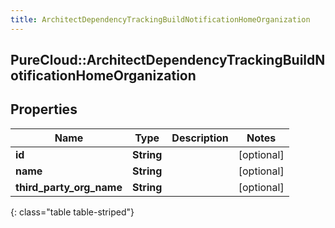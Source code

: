 ```yaml
---
title: ArchitectDependencyTrackingBuildNotificationHomeOrganization
---
```

## PureCloud::ArchitectDependencyTrackingBuildNotificationHomeOrganization

## Properties

|Name | Type | Description | Notes|
|------------ | ------------- | ------------- | -------------|
| **id** | **String** |  | [optional] |
| **name** | **String** |  | [optional] |
| **third_party_org_name** | **String** |  | [optional] |
{: class="table table-striped"}


